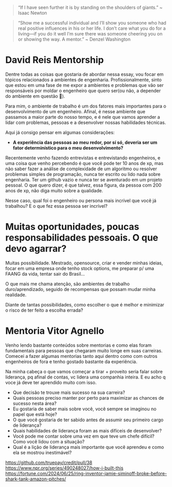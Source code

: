 > “If I have seen further it is by standing on the shoulders of giants.” ~ Isaac Newton


> “Show me a successful individual and I’ll show you someone who had real positive influences in his or her life. I don’t care what you do for a living—if you do it well I’m sure there was someone cheering you on or showing the way. A mentor.” ~ Denzel Washington

# David Reis Mentorship

Dentre todas as coisas que gostaria de abordar nessa essay, vou focar em tópicos relacionados a ambientes de engenharia. Profissionalmente, sinto que estou em uma fase de me expor a ambientes e problemas que vão ser responsáveis por moldar o engenheiro que quero ser(ou não, a depender do ambiente em questão 🤔).

Para mim, o ambiente de trabalho é um dos fatores mais importantes para o desenvolvimento de um engenheiro. Afinal, é nesse ambiente que passamos a maior parte do nosso tempo, e é nele que vamos aprender a lidar com problemas, pessoas e a desenvolver nossas habilidades técnicas.

Aqui já consigo pensar em algumas considerações:

*  **A experiência das pessoas ao meu redor, por sí só, deveria ser um fator determinístico para o meu desenvolvimento?**

Recentemente venho fazendo entrevistas e entrevistando engenheiros, e uma coisa que venho percebendo é que você pode ter 10 anos de xp, mas não saber fazer a análise de complexidade de um algoritmo ou resolver problemas simples de programação, nunca ter escrito ou lido nada sobre engenharia. Ter um github vazio e nunca ter se aventurado em um projeto pessoal. O que quero dizer, é que talvez, essa figura, da pessoa com 200 anos de xp, não diga muito sobre a qualidade.

Nesse caso, qual foi o engenheiro ou persona mais incrível que você já trabalhou? E o que fez essa pessoa ser incrível?

# Muitas oportunidades, poucas responsabilidades pessoais. O que devo agarrar?

Muitas possibilidade. Mestrado, opensource, criar e vender minhas ideias, focar em uma empresa onde tenho stock options, me preparar p/ uma FAANG da vida, tentar sair do Brasil...

O que mais me chama atenção, são ambientes de trabalho duro/aprendizado, seguido de recompensas que possam mudar minha realidade.

Diante de tantas possibilidades, como escolher o que é melhor e minimizar o risco de ter feito a escolha errada?

# Mentoria Vitor Agnello

Venho lendo bastante conteúdos sobre mentorias e como elas foram fundamentais para pessoas que chegaram muito longe em suas carreiras. Comecei a fazer algumas mentorias tanto aqui dentro como com outros engenheiros de fora e tenho gostado bastante da experiência.

Na minha cabeça o que vamos começar a tirar + proveito seria falar sobre liderança, pq afinal de contas, vc lidera uma companhia inteira. E eu acho q voce já deve ter aprendido muito com isso.

- Que decisão te trouxe mais sucesso na sua carreira?
- Quais pessoas preciso manter por perto para maximizar as chances de sucesso nesta área?
- Eu gostaria de saber mais sobre você, você sempre se imaginou no papel que está hoje?
- O que você gostaria de ter sabido antes de assumir seu primeiro cargo de liderança?
- Quais habilidades de liderança foram as mais difíceis de desenvolver?
- Você pode me contar sobre uma vez em que teve um chefe difícil? Como você lidou com a situação?
- Qual é a lição de liderança mais importante que você aprendeu e como ela se mostrou inestimável?

https://github.com/truepay/credit/pull/38
https://www.npr.org/series/490248027/how-i-built-this
https://fortune.com/2024/06/25/ring-inventor-jamie-siminoff-broke-before-shark-tank-amazon-pitches/
